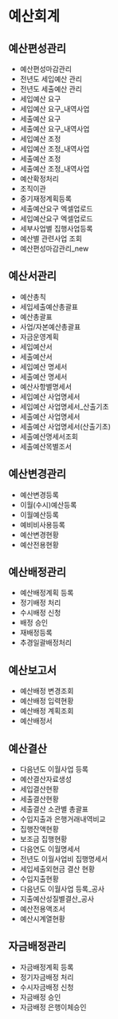# 예산회계

## 예산편성관리
- 예산편성마감관리
- 전년도 세입예산 관리
- 전년도 세출예산 관리
- 세입예산 요구
- 세입예산 요구_내역사업
- 세출예산 요구
- 세출예산 요구_내역사업
- 세입예산 조정
- 세입예산 조정_내역사업
- 세출예산 조정
- 세출예산 조정_내역사업
- 예산확정처리
- 조직이관
- 중기재정계획등록
- 세출예산요구 엑셀업로드
- 세입예산요구 엑셀업로드
- 세부사업별 집행사업등록
- 예산별 관련사업 조회
- 예산편성마감관리_new

## 예산서관리
- 예산총칙
- 세입세출예산총괄표
- 예산총괄표
- 사업/자본예산총괄표
- 자금운영계획
- 세입예산서
- 세출예산서
- 세입예산 명세서
- 세출예산 명세서
- 예산사항별명세서
- 세입예산 사업명세서
- 세입예산 사업명세서_산출기초
- 세출예산 사업명세서
- 세출예산 사업명세서(산출기초)
- 세출예산명세서조회
- 세출예산목별조서

## 예산변경관리
- 예산변경등록
- 이월(수시)예산등록
- 이월예산등록
- 예비비사용등록
- 예산변경현황
- 예산전용현황

## 예산배정관리
- 예산배정계획 등록
- 정기배정 처리
- 수시배정 신청
- 배정 승인
- 재배정등록
- 추경일괄배정처리

## 예산보고서
- 예산배정 변경조회
- 예산배정 입력현황
- 예산배정 계획조회
- 예산배정서

## 예산결산
- 다음년도 이월사업 등록
- 예산결산자료생성
- 세입결산현황
- 세출결산현황
- 세출결산 소관별 총괄표
- 수입지출과 은행거래내역비교
- 집행잔액현황
- 보조금 집행현황
- 다음연도 이월명세서
- 전년도 이월사업비 집행명세서
- 세입세출외현금 결산 현황
- 수입지출현황
- 다음년도 이월사업 등록_공사
- 지출예산성질별결산_공사
- 예산전용액조서
- 예산시계열현황

## 자금배정관리
- 자금배정계획 등록
- 정기자금배정 처리
- 수시자금배정 신청
- 자금배정 승인
- 자금배정 은행이체승인 